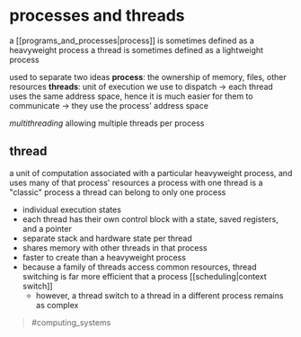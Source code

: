 # processes and threads
a [[programs_and_processes|process]] is sometimes defined as a heavyweight process
a thread is sometimes defined as a lightweight process

used to separate two ideas
**process**: the ownership of memory, files, other resources
**threads**: unit of execution we use to dispatch
-> each thread uses the same address space, hence it is much easier for them to communicate
-> they use the process' address space
        
_multithreading_
allowing multiple threads per process
    
## thread
a unit of computation associated with a particular heavyweight process, and uses many of that process' resources
a process with one thread is a "classic" process
a thread can belong to only one process

- individual execution states
- each thread has their own control block with a state, saved registers, and a pointer
- separate stack and hardware state per thread
- shares memory with other threads in that process
- faster to create than a heavyweight process
- because a family of threads access common resources, thread switching is far more efficient that a process [[scheduling|context switch]]
	- however, a thread switch to a thread in a different process remains as complex

> #computing_systems 